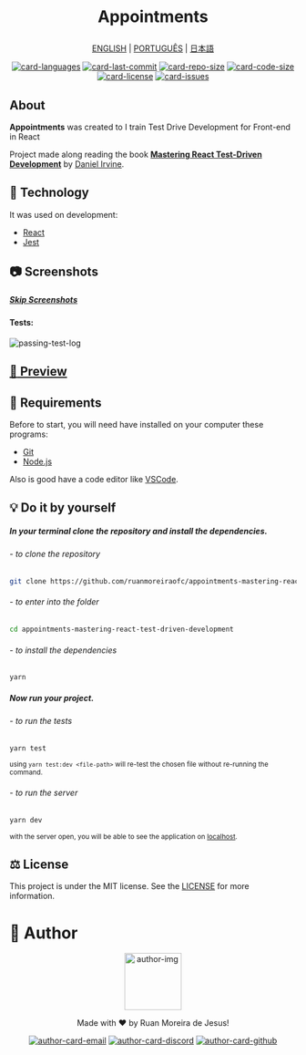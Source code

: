 <h1 align="center">

Appointments

</h1>

<div align="center">

[ENGLISH][lang-en]
|
[PORTUGUÊS][lang-pt]
|
[日本語][lang-jp]

</div>

<div align="center">

[![card-languages]][btn-null]
[![card-last-commit]][btn-null]
[![card-repo-size]][btn-goto-clone]
[![card-code-size]][btn-null]
[![card-license]][btn-goto-license]
[![card-issues]][btn-goto-issues]

</div>

## About <span id="id-about"/>

**Appointments** was created to I train Test Drive Development for Front-end in React

Project made along reading the book **[Mastering React Test-Driven Development][btn-book]** by [Daniel Irvine][btn-tutor].

## :triangular_ruler: Technology <span id="id-about"/>

It was used on development:

- [React]
- [Jest]

## :camera: Screenshots <span id="id-looking"/>

##### [Skip Screenshots][btn-skip]

#### Tests:

![passing-test-log]

## [:eyes: Preview][btn-preview] <span id="id-preview"/>

## :electric_plug: Requirements <span id="id-clone"/>

Before to start, you will need have installed on your computer these programs:

- [Git][btn-git]
- [Node.js][btn-node]

Also is good have a code editor like [VSCode][btn-vscode].

## :bulb: Do it by yourself

##### In your terminal clone the repository and install the dependencies.

###### - to clone the repository

```bash
git clone https://github.com/ruanmoreiraofc/appointments-mastering-react-test-driven-development-react.git
```

###### - to enter into the folder

```bash
cd appointments-mastering-react-test-driven-development
```

###### - to install the dependencies

```bash
yarn
```

##### Now run your project.

###### - to run the tests

```bash
yarn test
```

<small>using `yarn test:dev <file-path>` will re-test the chosen file without re-running the command.</small>

###### - to run the server

```bash
yarn dev
```

<small>with the server open, you will be able to see the application on [localhost][btn-localhost].</small>

## :balance_scale: License <span id="id-license"/>

This project is under the MIT license. See the [LICENSE][btn-license] for more information.

# :boy: Author <span id="id-author"/>

<div align="center">

  <p>
    <img
      alt="author-img"
      title="Ruan Moreira de Jesus"
      width="100"
      src="https://github.com/ruanmoreiraofc.png">
  </p>

  <!-- ![author-img] does not work with Github's default profile image -->

Made with :heart: by Ruan Moreira de Jesus!

[![author-card-email]][author-btn-email]
[![author-card-discord]][author-btn-discord]
[![author-card-github]][author-btn-github]

</div>

<!--
  ***---- VARIABLES ----***
-->

[btn-null]: #

<!-- *** AUTHOR *** -->

[author-img]: https://github.com/ruanmoreiraofc.png?size=100 'Ruan Moreira de Jesus'
[author-card-email]: https://img.shields.io/badge/Email--$?style=social&logo=microsoft-outlook
[author-card-discord]: https://img.shields.io/badge/Discord--$?style=social&logo=discord
[author-card-github]: https://img.shields.io/github/followers/ruanmoreiraofc?style=social
[author-btn-email]: mailto:ruanmoreiraofc@hotmail.com 'Get in touch!'
[author-btn-discord]: #RuanMoreiraOfc#7904 'RuanMoreiraOfc#7904'
[author-btn-github]: https://github.com/ruanmoreiraofc 'Github Profile'

<!-- *** LANGUAGES README *** -->

[lang-en]: #
[lang-pt]: #
[lang-jp]: #

<!-- *** INFO CARDS *** -->

[card-languages]: https://img.shields.io/github/languages/count/ruanmoreiraofc/appointments-mastering-react-test-driven-development-react?style=for-the-badge&label=Languages
[card-last-commit]: https://img.shields.io/github/last-commit/ruanmoreiraofc/appointments-mastering-react-test-driven-development-react?style=for-the-badge&label=Last%20Commit
[card-repo-size]: https://img.shields.io/github/repo-size/ruanmoreiraofc/appointments-mastering-react-test-driven-development-react?style=for-the-badge&label=Repo%20Size
[card-code-size]: https://img.shields.io/github/languages/code-size/ruanmoreiraofc/appointments-mastering-react-test-driven-development-react?style=for-the-badge&label=Code%20Size
[card-license]: https://img.shields.io/github/license/ruanmoreiraofc/appointments-mastering-react-test-driven-development-react?style=for-the-badge&label=License
[card-issues]: https://img.shields.io/github/issues/ruanmoreiraofc/appointments-mastering-react-test-driven-development-react?style=for-the-badge

<!-- *** MAIN BUTTONS *** -->

[btn-book]: https://www.packtpub.com/product/mastering-react-test-drivenn-development/9781789133417 'Book used as reference'
[btn-tutor]: https://github.com/dirv "Book's writer"
[btn-git]: https://git-scm.com
[btn-node]: https://nodejs.org
[btn-vscode]: https://code.visualstudio.com

 <!---->

[btn-skip]: #id-preview
[btn-goto-clone]: #id-clone
[btn-goto-license]: #id-license
[btn-goto-issues]: https://github.com/ruanmoreiraofc/appointments-mastering-react-test-driven-development-react/issues?q=is%3Aopen

 <!---->

[btn-preview]: https://ruanmoreiraofc.github.io/appointments-mastering-react-test-driven-development
[btn-example]: .env.template
[btn-license]: LICENSE
[btn-localhost]: http://localhost:3000

<!-- *** TECHNOLOGY *** -->

[react]: https://reactjs.org
[jest]: https://jestjs.io/

<!-- *** SCREENSHOTS *** -->

[passing-test-log]: https://user-images.githubusercontent.com/36450847/153431160-6e8ced4f-7278-41c9-aa46-f79b2a75d0df.png
